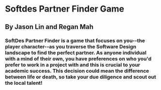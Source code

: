 # Softdes Partner Finder Game


##          By Jason Lin and Regan Mah

### SoftDes Partner Finder is a game that focuses on you--the player character--as you traverse the Software Design landscape to find the perfect partner. As anyone individual with a mind of their own, you have preferences on who you'd prefer to work in a project with and this is crucial to your academic success. This decision could mean the difference between life or death, so take your due diligence and scout out the local talent!
